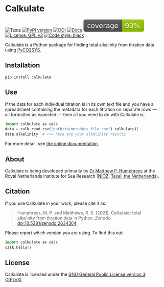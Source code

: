 # Calkulate

![Tests](https://github.com/mvdh7/calkulate/workflows/Tests/badge.svg)
[![PyPI version](https://img.shields.io/pypi/v/calkulate.svg?style=popout)](https://pypi.org/project/calkulate/)
[![DOI](https://img.shields.io/badge/DOI-10.5281%2Fzenodo.2634304-informational)](https://doi.org/10.5281/zenodo.2634304)
[![Docs](https://readthedocs.org/projects/calkulate/badge/?version=latest&style=flat)](https://calkulate.readthedocs.io/en/latest/)
[![Coverage](https://github.com/mvdh7/calkulate/blob/master/.misc/coverage.svg)](https://github.com/mvdh7/calkulate/blob/master/.misc/coverage.txt)
[![License: GPL v3](https://img.shields.io/badge/License-GPLv3-blue.svg)](https://www.gnu.org/licenses/gpl-3.0)
[![Code style: black](https://img.shields.io/badge/code%20style-black-000000.svg)](https://github.com/psf/black)

Calkulate is a Python package for finding total alkalinity from titration data using [PyCO2SYS](https://PyCO2SYS.rtfd.io).

## Installation

    pip install calkulate

## Use

If the data for each individual titration is in its own text file and you have a spreadsheet containing the metadata for each titration on separate rows — all formatted as expected — then all you need to do with Calkulate is:

```python
import calkulate as calk
data = calk.read_csv("path/to/metadata_file.csv").calkulate()
data.alkalinity  # <== here are your alkalinity results
```

For more detail, see [the online documentation](https://calkulate.readthedocs.io/en/latest/).

## About

Calkulate is being developed primarily by [Dr Matthew P. Humphreys](https://mvdh.xyz) at the Royal Netherlands Institute for Sea Research ([NIOZ, Texel, the Netherlands](https://www.nioz.nl/en)).

## Citation

If you use Calkulate in your work, please cite it as:

> Humphreys, M. P. and Matthews, R. S. (2021).  Calkulate: total alkalinity from titration data in Python.  *Zenodo.*  [doi:10.5281/zenodo.2634304](https://doi.org/10.5281/zenodo.2634304).

Please report which version you are using.  To find this out:

```python
import calkulate as calk
calk.hello()
```

## License

Calkulate is licensed under the [GNU General Public License version 3 (GPLv3)](https://www.gnu.org/licenses/gpl-3.0.en.html).
